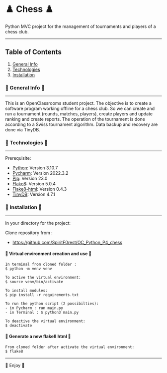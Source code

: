 # :chess_pawn: Chess :chess_pawn:

Python MVC project for the management of tournaments and players of a chess club.

***
## Table of Contents
1. [General Info](#general-info)
2. [Technologies](#technologies)
3. [Installation](#installation)

### :newspaper: General Info :newspaper:
***
This is an OpenClassrooms student project. The objective is to create a software program working offline for a chess club. So we can create and run a tournament (rounds, matches, players), create players and update ranking and create reports. The operation of the tournament is done according to a Swiss tournament algorithm. Data backup and recovery are done via TinyDB.

### :briefcase: Technologies :briefcase:
***
Prerequisite: 
- [Python](https://www.python.org/): Version 3.10.7
- [Pycharm](https://www.jetbrains.com/fr-fr/pycharm/): Version 2022.3.2
- [Pip](https://pypi.org/project/pip/): Version 23.0
- [Flake8](https://pypi.org/project/flake8/): Version 5.0.4
- [Flake8-html](https://pypi.org/project/flake8-html/): Version 0.4.3
- [TinyDB](https://pypi.org/project/tinydb/): Version 4.7.1

### :wrench: Installation :wrench:
***
In your directory for the project:

Clone repository from : 
- https://github.com/SpiritF0rest/OC_Python_P4_chess

#### :wrench: Virtual environment creation and use :wrench:

```
In terminal from cloned folder :
$ python -m venv venv

To active the virtual environment:
$ source venv/bin/activate

To install modules: 
$ pip install -r requirements.txt

To run the python script (2 possibilties):
- in Pycharm : run main.py 
- in Terminal : $ python3 main.py

To deactive the virtual environment: 
$ deactivate
```

#### :mag_right: Generate a new flake8 html :mag_right:

```
From cloned folder after activate the virtual environment:
$ flake8
```

***

:snake: Enjoy :snake:
